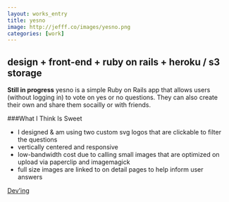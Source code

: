 ```yaml
---
layout: works_entry
title: yesno
image: http://jefff.co/images/yesno.png
categories: [work]
---
```


<h2 data-icon="⚒">design + front-end + ruby on rails + heroku / s3 storage</h2>

**Still in progress** yesno is a simple Ruby on Rails app that allows users (without logging in) to vote on yes or no questions. They can also create their own and share them socailly or with friends.

###What I Think Is Sweet

- I designed & am using two custom svg logos that are clickable to filter the questions
- vertically centered and responsive
- low-bandwidth cost due to calling small images that are optimized on upload via paperclip and imagemagick
- full size images are linked to on detail pages to help inform user answers

<a class="button" href="http://yesno.jefff.co/">Dev&rsquo;ing</a>